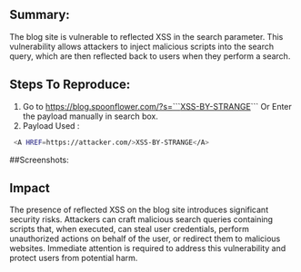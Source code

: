 ## Summary:
The blog site is vulnerable to reflected XSS in the search parameter. This vulnerability allows attackers to inject malicious scripts into the search query, which are then reflected back to users when they perform a search.

## Steps To Reproduce:

1. Go to https://blog.spoonflower.com/?s=```<A HREF=https://attacker.com/>XSS-BY-STRANGE</A>``` Or Enter the payload manually in search box.
2. Payload Used :

```bash
 <A HREF=https://attacker.com/>XSS-BY-STRANGE</A>
```

##Screenshots:


## Impact

The presence of reflected XSS on the blog site introduces significant security risks. Attackers can craft malicious search queries containing scripts that, when executed, can steal user credentials, perform unauthorized actions on behalf of the user, or redirect them to malicious websites. Immediate attention is required to address this vulnerability and protect users from potential harm.
